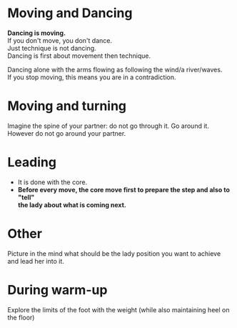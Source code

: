 # Moving and Dancing  
  
**Dancing is moving.**  
If you don't move, you don't dance.  
Just technique is not dancing.  
Dancing is first about movement then technique.  
  
Dancing alone with the arms flowing as following the wind/a river/waves.  
If you stop moving, this means you are in a contradiction.  
  
# Moving and turning  
  
Imagine the spine of your partner: do not go through it. Go around it.  
However do not go around your partner.  
  
  
# Leading  
  
- It is done with the core.  
- **Before every move, the core move first to prepare the step and also to "tell"  
the lady about what is coming next.**  
  
# Other  
  
Picture in the mind what should be the lady position you want to achieve and lead her into it.  
  
# During warm-up  
  
Explore the limits of the foot with the weight (while also maintaining heel on the floor)  
